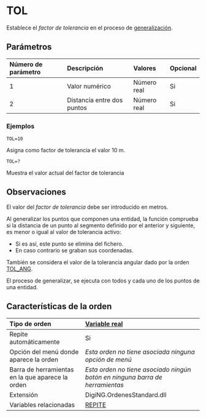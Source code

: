 # TOL

Establece el _factor de tolerancia_ en el proceso de [generalización](tol.md).

## Parámetros

| Número de parámetro | Descripción | Valores | Opcional |
| :--- | :--- | :--- | :--- |
| 1 | Valor numérico | Número real | Si |
| 2 | Distancia entre dos puntos | Número real | Si |

### Ejemplos

`TOL=10`

Asigna como factor de tolerancia el valor 10 m.

`TOL=?`

Muestra el valor actual del factor de tolerancia

## Observaciones

El valor del _factor de tolerancia_ debe ser introducido en metros.

Al generalizar los puntos que componen una entidad, la función comprueba si la distancia de un punto al segmento definido por el anterior y siguiente, es menor o igual al valor de tolerancia activo:

* Si es así, este punto se elimina del fichero.
* En caso contrario se graban sus coordenadas.

También se considera el valor de la tolerancia angular dado por la orden [TOL\_ANG](/digi3d-net/referencia/ventana-de-dibujo/variables/t/TOL_ANG.html).

El proceso de generalizar, se ejecuta con todos y cada uno de los puntos de una entidad.

## Características de la orden

| Tipo de orden | [Variable real](tol.md) |
| :--- | :--- |
| Repite automáticamente | Si |
| Opción del menú donde aparece la orden | _Esta orden no tiene asociada ninguna opción de menú_ |
| Barra de herramientas en la que aparece la orden | _Esta orden no tiene asociado ningún botón en ninguna barra de herramientas_ |
| Extensión | DigiNG.OrdenesStandard.dll |
| Variables relacionadas | [REPITE](/digi3d-net/referencia/ventana-de-dibujo/variables/t/REPITE.html) |

